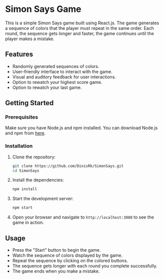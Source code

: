# Simon Says Game

This is a simple Simon Says game built using React.js. The game generates a sequence of colors that the player must repeat in the same order. Each round, the sequence gets longer and faster, the game continues until the player makes a mistake.

## Features

- Randomly generated sequences of colors.
- User-friendly interface to interact with the game.
- Visual and auditory feedback for user interactions.
- Option to rewatch your highest score game.
- Option to rewatch your last game.

## Getting Started

### Prerequisites

Make sure you have Node.js and npm installed. You can download Node.js and npm from [here](https://nodejs.org/).

### Installation

1. Clone the repository:

    ```bash
    git clone https://github.com/DinisRk/SimonSays.git
    cd SimonSays
    ```

2. Install the dependencies:

    ```bash
    npm install
    ```

3. Start the development server:

    ```bash
    npm start
    ```

4. Open your browser and navigate to `http://localhost:3000` to see the game in action.

## Usage

- Press the "Start" button to begin the game.
- Watch the sequence of colors displayed by the game.
- Repeat the sequence by clicking on the colored buttons.
- The sequence gets longer with each round you complete successfully.
- The game ends when you make a mistake.
